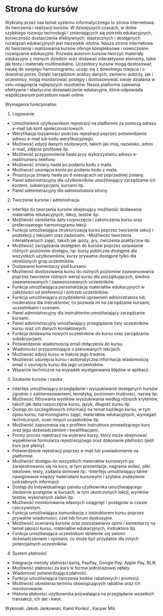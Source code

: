 # Strona do kursów
Wybrany przez nas temat systemu informatycznego to strona internetowa do tworzenia i realizacji kursów. W dzisiejszych czasach, w dobie szybkiego rozwoju technologii i zmieniających się potrzeb edukacyjnych, konieczność dostarczenia efektywnych, elastycznych i dostępnych rozwiązań edukacyjnych jest niezwykle istotna. Nasza strona internetowa do tworzenia i realizowania kursów oferuje kompleksowe i nowoczesne rozwiązanie edukacyjne. Pozwala autorom kursów tworzyć materiały edukacyjne z różnych dziedzin oraz dodawać interaktywne elementy, takie jak testy i materiały multimedialne. Uczestnicy kursów mogą dostosować naukę do swojego harmonogramu, ucząc się z dowolnego miejsca i o dowolnej porze. Dzięki narzędziom analizy danych, zarówno autorzy, jak i uczestnicy, mogą monitorować postępy i dostosowywać swoje działania w celu osiągnięcia najlepszych rezultatów. Nasza platforma zapewnia efektywne i elastyczne doświadczenie edukacyjne, które odpowiada współczesnym potrzebom nauki online.

Wymagania funkcjonalne:
1. Logowanie
- Umożliwienie użytkownikom rejestracji na platformie za pomocą adresu e-mail lub kont społecznościowych.
- Weryfikacja tożsamości podczas rejestracji poprzez potwierdzenie adresu e-mail lub kodu weryfikacyjnego.  
- Możliwość edycji danych osobowych, takich jak imię, nazwisko, adres e-mail, zdjęcie profilowe itp.
- Możliwość przypomnienia hasła przy wykorzystaniu adresu e-mail/numeru telefonu
- Możliwość zmiany hasła po podaniu kodu z maila.
- Możliwość usunięcia konta po podaniu kodu z maila.
- Propozycja zmiany hasła po 6 miesiącach od poprzedniej zmiany.
- Panel administracyjny dla użytkowników umożliwiający zarządzanie ich kontem, subskrypcjami, kursami itp.   
- Panel administracyjny dla administratora strony.

2. Tworzenie kursów i administracja
- Interfejs do tworzenia kursów obejmujący możliwość dodawania materiałów edukacyjnych, lekcji, testów itp.
- Możliwość określenia daty rozpoczęcia i zakończenia kursu oraz preferowanego harmonogramu lekcji.
- Funkcja umożliwiająca strukturyzację kursu poprzez tworzenie sekcji i podsekcji z lekcjami oraz zadaniami.
-Możliwość tworzenia interaktywnych zajęć, takich jak quizy, gry, ćwiczenia praktyczne itp.
- Możliwość zarządzania dostępem do kursów poprzez ustawianie różnych poziomów dostępu, np. kursy publiczne dostępne dla wszystkich użytkowników, kursy prywatne dostępne tylko dla określonych grup uczestników.
- Dodawanie komentarzy pod kursami.
- Możliwość dostosowania kursu do różnych poziomów zaawansowania poprzez tworzenie różnych wersji kursu dla początkujących, średnio zaawansowanych i zaawansowanych uczestników.
- Funkcja umożliwiająca personalizację materiałów edukacyjnych w zależności od preferencji i potrzeb uczestników.
- Funkcja umożliwiająca przydzielenie uprawnień administratora lub moderatora dla instruktorów, co pozwala im na zarządzanie kursami, uczestnikami i ocenami.
- Panel administracyjny dla instruktorów umożliwiający zarządzanie kursami.
- Panel administracyjny umożliwiający przeglądanie listy uczestników kursu oraz ich danych kontaktowych.
- Funkcja dodawania nowych uczestników do kursu oraz zarządzania subskrypcjami.
- Potwierdzenie wiadomością email dołączenia do kursu.
- Wiadomości przypominające o planowanych lekcjach.
- Możliwość edycji kursu w trakcie jego trwania.
- Możliwość usunięcia kursu i automatyczna informacja wiadomością email o usunięciu kursu dla jego uczestników.
- Wsparcie techniczne na wypadek występowania błędów w aplikacji.

3. Szukanie kursów i nauka
- Interfejs umożliwiający przeglądanie i wyszukiwanie dostępnych kursów zgodnie z zainteresowaniami, tematyką, poziomem trudności, nazwą itp.
- Możliwość filtrowania wyników wyszukiwania według różnych kryteriów, takich jak data rozpoczęcia kursu, język, długość kursu itp.
- Dostęp do szczegółowych informacji na temat każdego kursu, w tym opisu kursu, harmonogramu zajęć, materiałów edukacyjnych, wymagań technicznych, ocen innych uczestników itp.
- Możliwość zapoznania się z profilem instruktora prowadzącego kurs oraz jego doświadczeniem i kwalifikacjami.
- Prosty proces rejestracji na wybrane kursy, który może obejmować wypełnienie formularza rejestracyjnego oraz dokonanie płatności (jeśli kurs jest płatny).
- Potwierdzenie rejestracji poprzez e-mail lub powiadomienie na platformie.
- Możliwość dostępu do wszystkich materiałów kursowych po zarejestrowaniu się na kurs, w tym prezentacje, nagrania wideo, pliki tekstowe, testy, zadania domowe itp.
-Interfejs umożliwiający łatwe nawigowanie między materiałami kursowymi i szybkie znalezienie potrzebnych informacji.
- Dostęp do indywidualnego panelu użytkownika umożliwiającego śledzenie postępów w kursach, w tym ukończonych lekcji, wyników testów, wykonanych zadań itp.
- Możliwość monitorowania własnych osiągnięć i postępów w czasie rzeczywistym.
- Funkcja umożliwiająca komunikację z instruktorem kursu poprzez prywatne wiadomości, czat lub forum dyskusyjne.
- Możliwość oceniania kursów oraz pozostawiania opinii i komentarzy na temat jakości kursu, materiałów edukacyjnych, instruktora itp.
- Funkcja umożliwiająca uczestnikom dzielenie się swoimi doświadczeniami i opiniami, co może być przydatne dla innych potencjalnych uczestników.
4. System płatności
- Integracja metody płatności kartą, PayPay, Google Pay, Apple Pay, BLIK
- Możliwość płatności za kurs w formie jednorazowej opłaty.
- Wiadomość potwierdzająca płatność.
- Funkcja umożliwiająca tworzenia kodów rabatowych i promocji. 
- Możliwość określenia terminu obowiązujących rabatów oraz ich monitorowanie. 
- Historia płatności użytkownika pozwalająca na przeglądanie wszelkich transakcji, ich dat i kwot. 



Wykonali: Jakub Jankowski, Kamil Konkol , Kacper Miś
